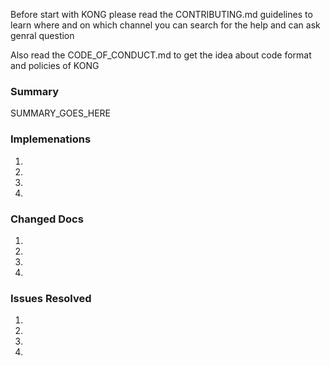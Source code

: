Before start with KONG please read the CONTRIBUTING.md guidelines to learn where and on which 
channel you can search for the help and can ask genral question

Also read the CODE_OF_CONDUCT.md to get the idea about code format and policies of KONG


### Summary

SUMMARY_GOES_HERE
<!---- Please write summery as elaborative as you can it will help the contributors ---->

### Implemenations

1.
2.
3.
4.

### Changed Docs

1.
2.
3.
4.

### Issues Resolved

1.
2.
3.
4.




